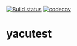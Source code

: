 [![Build status](https://ci.appveyor.com/api/projects/status/00ef44kafkrh3hm5/branch/main?svg=true)](https://ci.appveyor.com/project/sglumac/yacutest/branch/main)
[![codecov](https://codecov.io/gh/sglumac/yacutest/branch/main/graph/badge.svg?token=AH5HSFGUJM)](https://codecov.io/gh/sglumac/yacutest)

# yacutest
